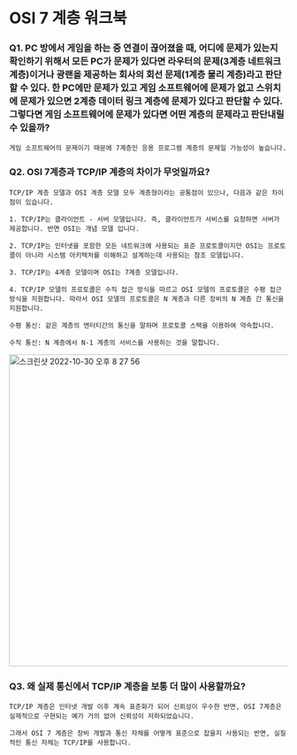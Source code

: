 # OSI 7 계층 워크북 
### Q1. PC 방에서 게임을 하는 중 연결이 끊어졌을 때, 어디에 문제가 있는지 확인하기 위해서 모든 PC가 문제가 있다면 라우터의 문제(3계층 네트워크 계층)이거나 광랜을 제공하는 회사의 회선 문제(1계층 물리 계층)라고 판단할 수 있다. 한 PC에만 문제가 있고 게임 소프트웨어에 문제가 없고 스위치에 문제가 있으면 2계층 데이터 링크 계층에 문제가 있다고 판단할 수 있다. 그렇다면 게임 소프트웨어에 문제가 있다면 어떤 계층의 문제라고 판단내릴 수 있을까?

```
게임 소프트웨어의 문제이기 때문에 7계층인 응용 프로그램 계층의 문제일 가능성이 높습니다.
```

### Q2. OSI 7계층과 TCP/IP 계층의 차이가 무엇일까요?
```
TCP/IP 계층 모델과 OSI 계층 모델 모두 계층형이라는 공통점이 있으나, 다음과 같은 차이점이 있습니다.

1. TCP/IP는 클라이언트 - 서버 모델입니다. 즉, 클라이언트가 서비스를 요청하면 서버가 제공합니다. 반면 OSI는 개념 모델 입니다. 

2. TCP/IP는 인터넷을 포함한 모든 네트워크에 사용되는 표준 프로토콜이지만 OSI는 프로토콜이 아니라 시스템 아키텍처를 이해하고 설계하는데 사용되는 참조 모델입니다.

3. TCP/IP는 4계층 모델이며 OSI는 7계층 모델입니다.

4. TCP/IP 모델의 프로토콜은 수직 접근 방식을 따르고 OSI 모델의 프로토콜은 수평 접근 방식을 지원합니다. 따라서 OSI 모델의 프로토콜은 N 계층과 다른 장비의 N 계층 간 통신을 지원합니다. 

수평 통신: 같은 계층의 엔터티간의 통신을 말하며 프로토콜 스택을 이용하여 약속합니다. 

수직 통신: N 계층에서 N-1 계층의 서비스를 사용하는 것을 말합니다.

```
<img width="564" alt="스크린샷 2022-10-30 오후 8 27 56" src="https://user-images.githubusercontent.com/31344894/198876087-f62ba170-2848-4269-b826-a154413fc9aa.png">

### Q3. 왜 실제 통신에서 TCP/IP 계층을 보통 더 많이 사용할까요?
```
TCP/IP 계층은 인터넷 개발 이후 계속 표준화가 되어 신뢰성이 우수한 반면, OSI 7계층은 실제적으로 구현되는 예가 거의 없어 신뢰성이 저하되었습니다. 

그래서 OSI 7 계층은 장비 개발과 통신 자체를 어떻게 표준으로 잡을지 사용되는 반면, 실질적인 통신 자체는 TCP/IP를 사용합니다.  
```